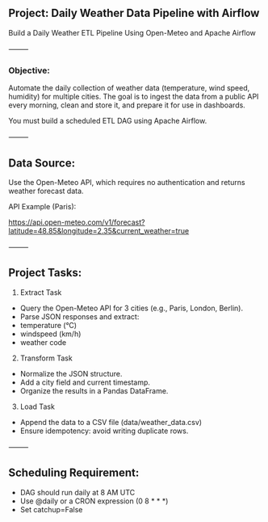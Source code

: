 ## Project: Daily Weather Data Pipeline with Airflow


Build a Daily Weather ETL Pipeline Using Open-Meteo and Apache Airflow

⸻

### Objective:
Automate the daily collection of weather data (temperature, wind speed, humidity) for multiple cities. The goal is to ingest the data from a public API every morning, clean and store it, and prepare it for use in dashboards.

You must build a scheduled ETL DAG using Apache Airflow.


⸻

## Data Source:

Use the Open-Meteo API, which requires no authentication and returns weather forecast data.

API Example (Paris):

https://api.open-meteo.com/v1/forecast?latitude=48.85&longitude=2.35&current_weather=true


⸻

## Project Tasks:

1. Extract Task
* Query the Open-Meteo API for 3 cities (e.g., Paris, London, Berlin).
* Parse JSON responses and extract:
* temperature (°C)
* windspeed (km/h)
* weather code

2. Transform Task
* Normalize the JSON structure.
* Add a city field and current timestamp.
* Organize the results in a Pandas DataFrame.

3. Load Task
* Append the data to a CSV file (data/weather_data.csv)
* Ensure idempotency: avoid writing duplicate rows.

⸻

## Scheduling Requirement:
* DAG should run daily at 8 AM UTC
* Use @daily or a CRON expression (0 8 * * *)
* Set catchup=False
